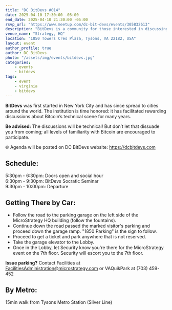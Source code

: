 ```yaml
---
title: "DC BitDevs #014"
date: 2025-04-10 17:30:00 -05:00
end_date: 2025-04-10 21:30:00 -05:00
rsvp_url: "https://www.meetup.com/dc-bit-devs/events/305832613"
description: "BitDevs is a community for those interested in discussing and participating in the research and development of Bitcoin and related protocols. You can be well versed with or new to the topics, all are welcome."
venue_name: "Strategy, HQ"
location: "1850 Towers Cres Plaza, Tysons, VA 22182, USA"
layout: event
author_profile: true
author: DC BitDevs
photo: "/assets/img/events/bitdevs.jpg"
categories:
    - events
    - bitdevs
tags:
    - event
    - virginia
    - bitdevs
---
```


**BitDevs** was first started in New York City and has since spread to cities around the world. The institution is time honored: it has facilitated rewarding discussions about Bitcoin’s technical scene for many years.

**Be advised:** The discussions will be technical! But don’t let that dissuade you from coming; all levels of familiarity with Bitcoin are encouraged to participate.

🌐 Agenda will be posted on DC BitDevs website: <a href = "https://dcbitdevs.com">https://dcbitdevs.com</a><br />

## Schedule:
5:30pm - 6:30pm: Doors open and social hour<br />
6:30pm - 9:30pm: BitDevs Socratic Seminar<br />
9:30pm - 10:00pm: Departure

## Getting There by Car:
<ul>
    <li> Follow the road to the parking garage on the left side of the MicroStrategy HQ building (follow the fountains).</li>
    <li> Continue down the road passed the marked visitor's parking and proceed down the garage ramp. "1850 Parking" is the sign to follow.</li>
    <li> Proceed to get a ticket and park anywhere that is not reserved.</li>
    <li> Take the garage elevator to the Lobby.</li>
    <li> Once in the Lobby, let Security know you're there for the MicroStrategy event on the 7th floor. Security will escort you to the 7th floor.</li>
</ul>

**Issue parking?** Contact Facilities at FacilitiesAdministration@microstrategy.com or VAQuikPark at (703) 459-452

## By Metro:
15min walk from Tysons Metro Station (Silver Line)